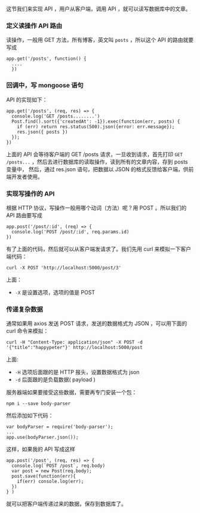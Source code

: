 这节我们来实现 API ，用户从客户端，调用 API ，就可以读写数据库中的文章。


### 定义读操作 API 路由

读操作，一般用 GET 方法，所有博客，英文叫 `posts` ，所以这个 API 的路由就要写成

```
app.get('/posts', function() {
  ....
  })
```

### 回调中，写 mongoose 语句

API 的实现如下：

```
app.get('/posts', (req, res) => {
  console.log('GET /posts........')
  Post.find().sort({'createdAt': -1}).exec(function(err, posts) {
    if (err) return res.status(500).json({error: err.message});
    res.json({ posts })
  });
})
```

上面的 API 会等待客户端的 GET /posts 请求，一旦收到请求，首先打印 `GET /posts...` ，然后去进行数据库的读取操作，读到所有的文章内容，存到  posts 变量中，
然后，通过 res.json 语句，把数据以 JSON 的格式反馈给客户端，供前端开发者使用。


### 实现写操作的 API

根据 HTTP 协议，写操作一般用哪个动词（方法）呢？用 POST 。所以我们的 API 路由要写成

```
app.post('/post/:id', (req) => {
  console.log('POST /post/:id', req.params.id)
})
```


有了上面的代码，然后就可以从客户端发请求了。我们先用 curl 来模拟一下客户端代码：


```
curl -X POST 'http://localhost:5000/post/3'
```

上面：

- `-X` 是设置选项，选项的值是 POST


### 传递复杂数据


通常如果用 axios 发送 POST 请求，发送的数据格式为 JSON ，可以用下面的 curl 命令来模拟：

```
curl -H "Content-Type: application/json" -X POST -d '{"title":"happypeter"}' http://localhost:5000/post
```

上面:

  - `-H` 选项后面跟的是 HTTP 报头，设置数据格式为 json
  - `-d` 后面跟的是负载数据( payload )


服务器端如果要接受这些数据，需要再专门安装一个包：

```
npm i --save body-parser
```

然后添加如下代码：


```
var bodyParser = require('body-parser');
...
app.use(bodyParser.json());
```


这样，如果我的 API 写成这样


```
app.post('/post', (req, res) => {
  console.log(`POST /post`, req.body)
  var post = new Post(req.body);
  post.save(function(err){
    if(err) console.log(err);
  })
} )
```

就可以把客户端传递过来的数据，保存到数据库了。
